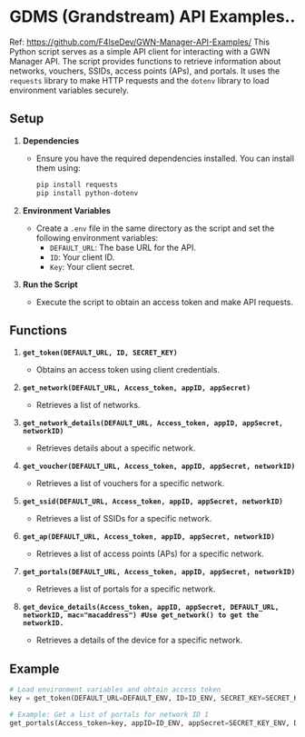 # GDMS (Grandstream) API Examples..

Ref: https://github.com/F4lseDev/GWN-Manager-API-Examples/
This Python script serves as a simple API client for interacting with a GWN Manager API. The script provides functions to retrieve information about networks, vouchers, SSIDs, access points (APs), and portals. It uses the `requests` library to make HTTP requests and the `dotenv` library to load environment variables securely.

## Setup

1. **Dependencies**
   - Ensure you have the required dependencies installed. You can install them using:
     ```bash
     pip install requests
     pip install python-dotenv
     ```

2. **Environment Variables**
   - Create a `.env` file in the same directory as the script and set the following environment variables:
     - `DEFAULT_URL`: The base URL for the API.
     - `ID`: Your client ID.
     - `Key`: Your client secret.

3. **Run the Script**
   - Execute the script to obtain an access token and make API requests.

## Functions

1. **`get_token(DEFAULT_URL, ID, SECRET_KEY)`**
   - Obtains an access token using client credentials.

2. **`get_network(DEFAULT_URL, Access_token, appID, appSecret)`**
   - Retrieves a list of networks.

3. **`get_network_details(DEFAULT_URL, Access_token, appID, appSecret, networkID)`**
   - Retrieves details about a specific network.

4. **`get_voucher(DEFAULT_URL, Access_token, appID, appSecret, networkID)`**
   - Retrieves a list of vouchers for a specific network.

5. **`get_ssid(DEFAULT_URL, Access_token, appID, appSecret, networkID)`**
   - Retrieves a list of SSIDs for a specific network.

6. **`get_ap(DEFAULT_URL, Access_token, appID, appSecret, networkID)`**
   - Retrieves a list of access points (APs) for a specific network.

7. **`get_portals(DEFAULT_URL, Access_token, appID, appSecret, networkID)`**
   - Retrieves a list of portals for a specific network.
     
8. **`get_device_details(Access_token, appID, appSecret, DEFAULT_URL, networkID, mac="macaddress") #Use get_network() to get the networkID.`**
   - Retrieves a details of the device for a specific network.

## Example

```python
# Load environment variables and obtain access token
key = get_token(DEFAULT_URL=DEFAULT_ENV, ID=ID_ENV, SECRET_KEY=SECRET_KEY_ENV)

# Example: Get a list of portals for network ID 1
get_portals(Access_token=key, appID=ID_ENV, appSecret=SECRET_KEY_ENV, DEFAULT_URL=DEFAULT_ENV, networkID=1)
